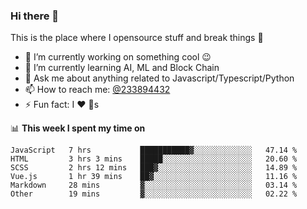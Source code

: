 ### Hi there 👋

<!--
**a233894432/a233894432** is a ✨ _special_ ✨ repository because its `README.md` (this file) appears on your GitHub profile.

Here are some ideas to get you started:

- 🔭 I’m currently working on ...
- 🌱 I’m currently learning ...
- 👯 I’m looking to collaborate on ...
- 🤔 I’m looking for help with ...
- 💬 Ask me about ...
- 📫 How to reach me: ...
- 😄 Pronouns: ...
- ⚡ Fun fact: ...
-->
 
 
This is the place where I opensource stuff and break things :rofl:

- 🔭 I’m currently working on something cool :wink:
- 🌱 I’m currently learning AI, ML and Block Chain
- 💬 Ask me about anything related to Javascript/Typescript/Python
- 📫 How to reach me: [@233894432](https://twitter.com/233894432)
- ⚡ Fun fact: I :heart: :dog:s

📊 **This week I spent my time on**
<!--START_SECTION:waka-->

```text
JavaScript   7 hrs           ███████████▓░░░░░░░░░░░░░   47.14 %
HTML         3 hrs 3 mins    █████░░░░░░░░░░░░░░░░░░░░   20.60 %
SCSS         2 hrs 12 mins   ███▓░░░░░░░░░░░░░░░░░░░░░   14.89 %
Vue.js       1 hr 39 mins    ██▓░░░░░░░░░░░░░░░░░░░░░░   11.16 %
Markdown     28 mins         ▓░░░░░░░░░░░░░░░░░░░░░░░░   03.14 %
Other        19 mins         ▓░░░░░░░░░░░░░░░░░░░░░░░░   02.22 %
```

<!--END_SECTION:waka-->
